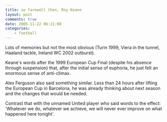 ```yaml
---
title: so farewell then, Roy Keane
layout: post
comments: true
date: 2005-11-22 06:21:08
categories:
    - football
---
```

Lots of memories but not the most obvious (Turin 1999, Viera in the
tunnel, Haaland tackle, Ireland WC 2002 outburst).

Keane's words after the 1999 European Cup Final (despite his absence
through suspension) that, after the initial sense of euphoria, he just
felt an enormous sense of anti-climax.

Alex Ferguson also said something similar. Less than 24 hours after
lifting the European Cup in Barcelona, he was already thinking about
next season and the changes that would be needed.

Contrast that with the unnamed United player who said words to the
effect: 'Whatever we do, whatever we achieve, we will never ever
improve on what happened here tonight'.
